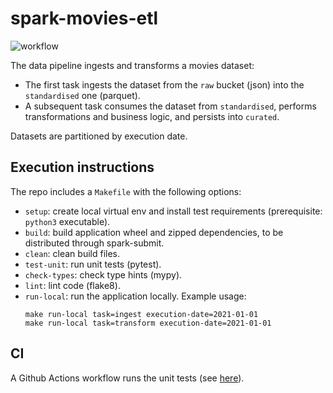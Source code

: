 # spark-movies-etl
![workflow](https://github.com/guidok91/spark-movies-etl/actions/workflows/python-app.yml/badge.svg)

The data pipeline ingests and transforms a movies dataset:
 - The first task ingests the dataset from the `raw` bucket (json) into the `standardised` one (parquet).
 - A subsequent task consumes the dataset from `standardised`, performs transformations and business logic, and persists into `curated`.

Datasets are partitioned by execution date.

## Execution instructions
The repo includes a `Makefile` with the following options:
- `setup`: create local virtual env and install test requirements (prerequisite: `python3` executable).
- `build`: build application wheel and zipped dependencies, to be distributed through spark-submit.
- `clean`: clean build files.
- `test-unit`: run unit tests (pytest).
- `check-types`: check type hints (mypy).
- `lint`: lint code (flake8).
- `run-local`: run the application locally. Example usage:  
    ```shell script
    make run-local task=ingest execution-date=2021-01-01
    make run-local task=transform execution-date=2021-01-01
    ```

## CI
A Github Actions workflow runs the unit tests (see [here](https://github.com/guidok91/spark-movies-etl/actions)). 
